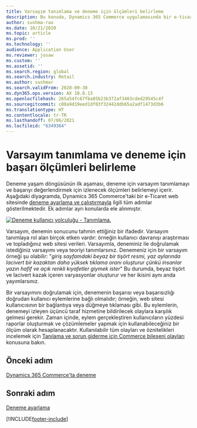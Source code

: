```yaml
---
title: Varsayım tanımlama ve deneme için ölçümleri belirleme
description: Bu konuda, Dynamics 365 Commerce uygulamasında bir e-ticaret web sitesinde çalıştıracağınız denemeler için varsayım ve başarı ölçümlerinin nasıl belirleneceği açıklanır.
author: sushma-rao
ms.date: 10/21/2020
ms.topic: article
ms.prod: ''
ms.technology: ''
audience: Application User
ms.reviewer: josaw
ms.custom: ''
ms.assetid: ''
ms.search.region: global
ms.search.industry: Retail
ms.author: sushmar
ms.search.validFrom: 2020-09-30
ms.dyn365.ops.version: AX 10.0.13
ms.openlocfilehash: 265a54fc67fba85b23b372af3403cded29545c4f
ms.sourcegitcommit: c08a9d19eed1df03f32442ddb65a2adf1473d3b6
ms.translationtype: HT
ms.contentlocale: tr-TR
ms.lasthandoff: 07/06/2021
ms.locfileid: "6349364"
---
```

# <a name="identify-a-hypothesis-and-determine-success-metrics-for-an-experiment"></a>Varsayım tanımlama ve deneme için başarı ölçümleri belirleme
Deneme yaşam döngüsünün ilk aşaması, deneme için varsayım tanımlamayı ve başarıyı değerlendirmek için izlenecek ölçümleri belirlemeyi içerir. Aşağıdaki diyagramda, Dynamics 365 Commerce'taki bir e-Ticaret web sitesinde [deneme ayarlama ve çalıştırmayla](experimentation-overview.md) ilgili tüm adımlar gösterilmektedir. Ek adımlar ayrı konularda ele alınmıştır. 

[ ![Deneme kullanıcı yolculuğu - Tanımlama.](./media/experimentation_identify.svg) ](./media/experimentation_identify.svg#lightbox)

Varsayım, denemin sonucunu tahmin ettiğiniz bir ifadedir. Varsayım tanımlaya rol alan birçok etken vardır: örneğin kullanıcı davranışı araştırması ve topladığınız web sitesi verileri. Varsayımla, deneminiz ile doğrulamak istediğiniz varsayımı veya teoriyi tanımlarsınız. Denemeniz için bir varsayım örneği şu olabilir: "*giriş sayfamdaki beyaz bir tişört resmi, yaz aylarında lacivert bir kazaktan daha yüksek tıklama oranı oluşturur çünkü insanlar yazın hafif ve açık renkli kıyafetler giymek ister*" Bu durumda, beyaz tişört ve lacivert kazak içeren varyasyonlar oluşturur ve her ikisini aynı anda yayımlarsınız.

Bir varsayımını doğrulamak için, denemenin başarısı veya başarısızlığı doğrudan kullanıcı eylemlerine bağlı olmalıdır; örneğin, web sitesi kullanıcısının bir bağlantıya veya düğmeye tıklaması gibi. Bu eylemlerin, denemeyi izleyen üçüncü taraf hizmetine bildirilecek olaylara karşılık gelmesi gerekir. Zaman içinde, eylem gerçekleştiren kullanıcıların yüzdesi raporlar oluşturmak ve çözümlemeler yapmak için kullanabileceğiniz bir ölçüm olarak hesaplanacaktır. Kullanılabilir tüm olayları ve öznitelikleri incelemek için [Tanılama ve sorun giderme için Commerce bileşeni olayları](dev-itpro/retail-component-events-diagnostics-troubleshooting.md) konusuna bakın.

## <a name="previous-step"></a>Önceki adım
[Dynamics 365 Commerce'ta deneme](experimentation-overview.md)


## <a name="next-step"></a>Sonraki adım
[Deneme ayarlama](experimentation-setup.md)


[!INCLUDE[footer-include](../includes/footer-banner.md)]